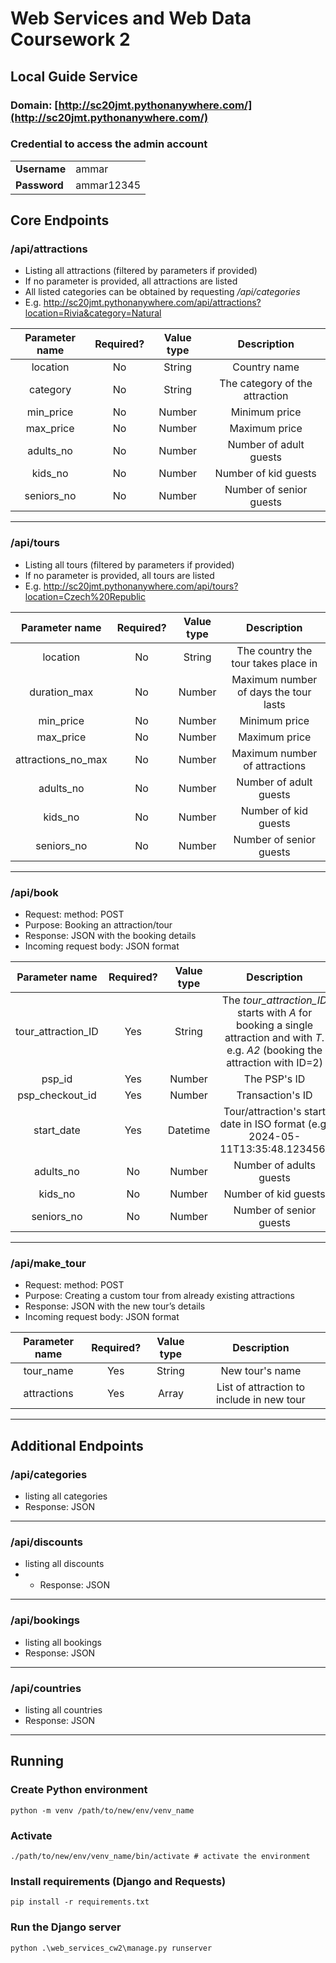 # Web Services and Web Data Coursework 2

## Local Guide Service

### Domain: [http://sc20jmt.pythonanywhere.com/](http://sc20jmt.pythonanywhere.com/)

### Credential to access the admin account

|              |            |
|--------------|------------|
| **Username** | ammar      |
| **Password** | ammar12345 |

## Core Endpoints

### /api/attractions

- Listing all attractions (filtered by parameters if provided)
- If no parameter is provided, all attractions are listed
- All listed categories can be obtained by requesting */api/categories*
- E.g. http://sc20jmt.pythonanywhere.com/api/attractions?location=Rivia&category=Natural

| Parameter name | Required? | Value type |          Description           |
|:--------------:|:---------:|:----------:|:------------------------------:|
|    location    |    No     |   String   |          Country name          |
|    category    |    No     |   String   | The category of the attraction |
|   min_price    |    No     |   Number   |         Minimum price          |
|   max_price    |    No     |   Number   |         Maximum price          |
|   adults_no    |    No     |   Number   |     Number of adult guests     |
|    kids_no     |    No     |   Number   |      Number of kid guests      |
|   seniors_no   |    No     |   Number   |    Number of senior guests     |

--------------------------------------------

### /api/tours

- Listing all tours (filtered by parameters if provided)
- If no parameter is provided, all tours are listed
- E.g. http://sc20jmt.pythonanywhere.com/api/tours?location=Czech%20Republic

|   Parameter name   | Required? | Value type |              Description              |
|:------------------:|:---------:|:----------:|:-------------------------------------:|
|      location      |    No     |   String   |  The country the tour takes place in  |
|    duration_max    |    No     |   Number   | Maximum number of days the tour lasts |
|     min_price      |    No     |   Number   |             Minimum price             |
|     max_price      |    No     |   Number   |            Maximum  price             |
| attractions_no_max |    No     |   Number   |     Maximum number of attractions     |
|     adults_no      |    No     |   Number   |        Number of adult guests         |
|      kids_no       |    No     |   Number   |         Number of kid guests          |
|     seniors_no     |    No     |   Number   |        Number of senior guests        |

--------------------------------------------

### /api/book
- Request: method: POST
- Purpose: Booking an attraction/tour
- Response: JSON with the booking details
- Incoming request body: JSON format

|     Parameter name      | Required? | Value type |                                                               Description                                                                |
|:-----------------------:|:---------:|:----------:|:----------------------------------------------------------------------------------------------------------------------------------------:|
| tour_attraction_ID      |    Yes    |   String   | The *tour_attraction_ID* starts with *A* for booking a single attraction and with *T*. <br> e.g. *A2* (booking the attraction with ID=2) |
|         psp_id          |    Yes    |   Number   |                                                               The PSP's ID                                                               |
|     psp_checkout_id     |    Yes    |   Number   |                                                             Transaction's ID                                                             |
|       start_date        |    Yes    |  Datetime  |                                      Tour/attraction's start date in ISO format (e.g. 2024-05-11T13:35:48.123456)                                       |
|        adults_no        |    No     |   Number   |                                                         Number of adults guests                                                          |
|         kids_no         |    No     |   Number   |                                                           Number of kid guests                                                           |
|       seniors_no        |    No     |   Number   |                                                         Number of senior guests                                                          |

--------------------------------------------

### /api/make_tour
- Request: method: POST
- Purpose: Creating a custom tour from already existing attractions
- Response: JSON with the new tour’s details
- Incoming request body: JSON format

| Parameter name | Required? | Value type |                Description                |
|:--------------:|:---------:|:----------:|:-----------------------------------------:|
|   tour_name    |    Yes    |   String   |              New tour's name              |
|  attractions   |    Yes    |   Array    | List of attraction to include in new tour |

--------------------------------------------
## Additional Endpoints
### /api/categories
- listing all categories
- Response: JSON

--------------------------------------------
### /api/discounts
- listing all discounts
- - Response: JSON

--------------------------------------------
### /api/bookings
- listing all bookings
- Response: JSON

--------------------------------------------
### /api/countries
- listing all countries
- Response: JSON

--------------------------------------------

## Running
### Create Python environment
```
python -m venv /path/to/new/env/venv_name
```
### Activate
```
./path/to/new/env/venv_name/bin/activate # activate the environment
```
### Install requirements (Django and Requests)
```
pip install -r requirements.txt
```
### Run the Django server
```
python .\web_services_cw2\manage.py runserver 
```
